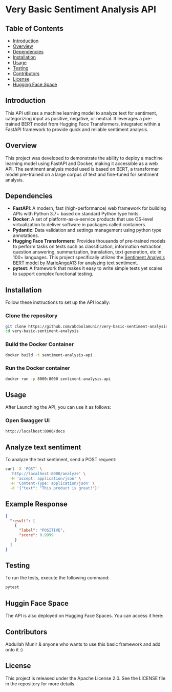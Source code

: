 # Very Basic Sentiment Analysis API

## Table of Contents
- [Introduction](#introduction)
- [Overview](#overview)
- [Dependencies](#dependencies)
- [Installation](#installation)
- [Usage](#usage)
- [Testing](#testing)
- [Contributors](#contributors)
- [License](#license)
- [Hugging Face Space](#hugging-face-space)

## Introduction
This API utilizes a machine learning model to analyze text for sentiment, categorizing input as positive, negative, or neutral. It leverages a pre-trained BERT model from Hugging Face Transformers, integrated within a FastAPI framework to provide quick and reliable sentiment analysis.

## Overview
This project was developed to demonstrate the ability to deploy a machine learning model using FastAPI and Docker, making it accessible as a web API. The sentiment analysis model used is based on BERT, a transformer model pre-trained on a large corpus of text and fine-tuned for sentiment analysis.

## Dependencies
- **FastAPI**: A modern, fast (high-performance) web framework for building APIs with Python 3.7+ based on standard Python type hints.
- **Docker**: A set of platform-as-a-service products that use OS-level virtualization to deliver software in packages called containers.
- **Pydantic**: Data validation and settings management using python type annotations.
- **Hugging Face Transformers**: Provides thousands of pre-trained models to perform tasks on texts such as classification, information extraction, question answering, summarization, translation, text generation, etc in 100+ languages. This project specifically utilizes the [Sentiment Analysis BERT model by MarieAngeA13](https://huggingface.co/MarieAngeA13/Sentiment-Analysis-BERT?text=I+like+you.+I+love+you) for analyzing text sentiment.
- **pytest**: A framework that makes it easy to write simple tests yet scales to support complex functional testing.


## Installation
Follow these instructions to set up the API locally:

### Clone the repository
```bash
git clone https://github.com/abdoolamunir/very-basic-sentiment-analysis.git
cd very-basic-sentiment-analysis

```

### Build the Docker Container
```bash
docker build -t sentiment-analysis-api .
```

### Run the Docker container
```bash
docker run -p 8000:8000 sentiment-analysis-api
```

## Usage
After Launching the API, you can use it as follows:
### Open Swagger UI
```bash
http://localhost:8000/docs
```

## Analyze text sentiment
To analyze the text sentiment, send a POST requent:
```bash
curl -X 'POST' \
  'http://localhost:8000/analyze' \
  -H 'accept: application/json' \
  -H 'Content-Type: application/json' \
  -d '{"text": "This product is great!"}'
```

## Example Response
```json
{
  "result": [
    {
      "label": "POSITIVE",
      "score": 0.9999
    }
  ]
}
```

## Testing
To run the tests, execute the following command:
```bash
pytest
```
## Huggin Face Space
The API is also deployed on Hugging Face Spaces. You can access it here: []()

## Contributors
Abdullah Munir & anyone who wants to use this basic framework and add onto it :)

## License
This project is released under the Apache License 2.0. See the LICENSE file in the repository for more details.
